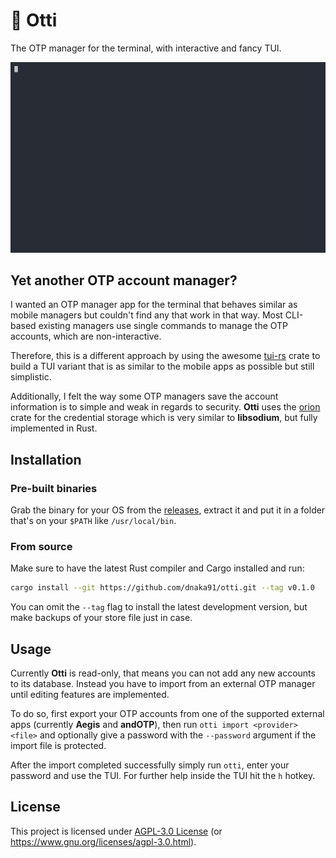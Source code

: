 # 🦦 Otti

The OTP manager for the terminal, with interactive and fancy TUI.

<!-- markdownlint-disable no-inline-html -->
<p align="center">
  <img src="https://raw.githubusercontent.com/dnaka91/gifs/dd0d5915c1f4b4897dda3e75c3753ae5e327de5f/otti.gif" width=646>
</p>
<!-- markdownlint-enable no-inline-html -->

## Yet another OTP account manager?

I wanted an OTP manager app for the terminal that behaves similar as mobile managers but couldn't
find any that work in that way. Most CLI-based existing managers use single commands to manage the
OTP accounts, which are non-interactive.

Therefore, this is a different approach by using the awesome [tui-rs] crate to build a TUI variant
that is as similar to the mobile apps as possible but still simplistic.

Additionally, I felt the way some OTP managers save the account information is to simple and weak in
regards to security. **Otti** uses the [orion] crate for the credential storage which is very
similar to **libsodium**, but fully implemented in Rust.

[tui-rs]: https://github.com/fdehau/tui-rs
[orion]: https://github.com/orion-rs/orion

## Installation

### Pre-built binaries

Grab the binary for your OS from the [releases](https://github.com/dnaka91/otti/releases), extract
it and put it in a folder that's on your `$PATH` like `/usr/local/bin`.

### From source

Make sure to have the latest Rust compiler and Cargo installed and run:

```sh
cargo install --git https://github.com/dnaka91/otti.git --tag v0.1.0
```

You can omit the `--tag` flag to install the latest development version, but make backups of your
store file just in case.

## Usage

Currently **Otti** is read-only, that means you can not add any new accounts to its database.
Instead you have to import from an external OTP manager until editing features are implemented.

To do so, first export your OTP accounts from one of the supported external apps (currently
**Aegis** and **andOTP**), then run `otti import <provider> <file>` and optionally give a password with the `--password` argument if the import file is protected.

After the import completed successfully simply run `otti`, enter your password and use the TUI. For
further help inside the TUI hit the `h` hotkey.

## License

This project is licensed under [AGPL-3.0 License](LICENSE) (or
<https://www.gnu.org/licenses/agpl-3.0.html>).
